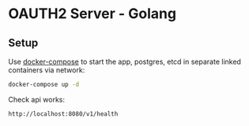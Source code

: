 # OAUTH2 Server - Golang

## Setup
Use [docker-compose](https://docs.docker.com/compose/) to start the app, postgres, etcd in separate linked containers via network:

```sh
docker-compose up -d
```

Check api works:

```sh
http://localhost:8080/v1/health
```
